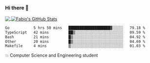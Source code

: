 ### Hi there 👋
<a href="https://github.com/fabiovincenzi/fabiovincenzi">
  <img align="center" src="https://github-readme-stats.vercel.app/api/top-langs/?username=fabiovincenzi&title_color=ffffff&text_color=c9cacc&icon_color=2bbc8a&bg_color=1d1f21&langs_count=3" />
</a>
<a href="https://github.com/fabiovincenzi/fabiovincenzi">
  <img align="center" src="https://github-readme-stats.vercel.app/api?username=fabiovincenzi&show_icons=true&line_height=27&count_private=true&title_color=ffffff&text_color=c9cacc&icon_color=2bbc8a&bg_color=1d1f21" alt="Fabio's GitHub Stats" />
</a>
<!--START_SECTION:waka-->

```txt
Go           5 hrs 50 mins   ███████████████████▓░░░░░   79.18 %
TypeScript   42 mins         ██▒░░░░░░░░░░░░░░░░░░░░░░   09.59 %
Bash         21 mins         █▒░░░░░░░░░░░░░░░░░░░░░░░   04.92 %
Other        20 mins         █▒░░░░░░░░░░░░░░░░░░░░░░░   04.69 %
Makefile     4 mins          ▒░░░░░░░░░░░░░░░░░░░░░░░░   01.03 %
```

<!--END_SECTION:waka-->

:boom: Computer Science and Engineering student
